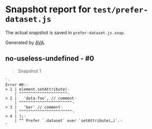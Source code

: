 # Snapshot report for `test/prefer-dataset.js`

The actual snapshot is saved in `prefer-dataset.js.snap`.

Generated by [AVA](https://avajs.dev).

## no-useless-undefined - #0

> Snapshot 1

    `␊
    Error #0:␊
    > 1 | element.setAttribute(␊
        | ^^^^^^^^^^^^^^^^^^^^^␊
    > 2 | 	'data-foo', // comment␊
        | ^^^^^^^^^^^^^^^^^^^^^^^␊
    > 3 | 	'bar' // comment␊
        | ^^^^^^^^^^^^^^^^^^^^^^^␊
    > 4 | );␊
        | ^^ Prefer `.dataset` over `setAttribute(…)`.␊
    `
